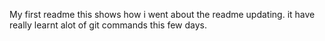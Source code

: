 My first readme
this shows how i went about the readme updating.
it have really learnt alot of git commands this few days.
